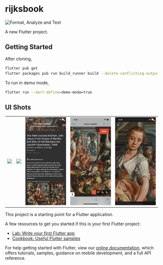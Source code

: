# rijksbook

![Format, Analyze and Test](https://github.com/jogboms/rijksbook/workflows/Format,%20Analyze%20and%20Test/badge.svg?branch=master)

A new Flutter project.

## Getting Started

After cloning, 

```bash
flutter pub get 
flutter packages pub run build_runner build --delete-conflicting-outputs
```

To run in demo mode,

```bash
flutter run --dart-define=demo-mode=true
```

## UI Shots

<div style="text-align: center">
  <table>
    <tr>
      <td style="text-align: center">
        <img src="./screenshots/01.png" width="200" />
      </td>
      <td style="text-align: center">
        <img src="./screenshots/02.png" width="200" />
      </td>
      <td style="text-align: center">
        <img src="./screenshots/03.png" width="200" />
      </td>
      <td style="text-align: center">
        <img src="./screenshots/04.png" width="200" />
      </td>
      <td style="text-align: center">
        <img src="./screenshots/05.png" width="200" />
      </td>
    </tr>
  </table>
</div>

This project is a starting point for a Flutter application.

A few resources to get you started if this is your first Flutter project:

- [Lab: Write your first Flutter app](https://flutter.dev/docs/get-started/codelab)
- [Cookbook: Useful Flutter samples](https://flutter.dev/docs/cookbook)

For help getting started with Flutter, view our
[online documentation](https://flutter.dev/docs), which offers tutorials,
samples, guidance on mobile development, and a full API reference.

